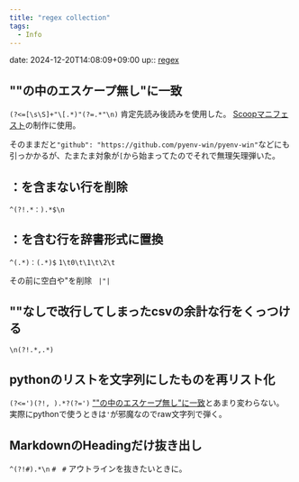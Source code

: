 ```yaml
---
title: "regex collection"
tags:
  - Info
---
```


date: 2024-12-20T14:08:09+09:00
up:: [regex](../Bar/Program/Reguler%20Expression.md)

## ""の中のエスケープ無し"に一致
`(?<=[\s\S]+"\[.*)"(?=.*"\n)`
肯定先読み後読みを使用した。
[Scoopマニフェスト](Scoopマニフェスト.md)の制作に使用。

そのままだと`"github": "https://github.com/pyenv-win/pyenv-win"`などにも引っかかるが、たまたま対象が`[`から始まってたのでそれで無理矢理弾いた。

## ：を含まない行を削除
`^(?!.*：).*$\n`

## ：を含む行を辞書形式に置換
`^(.*)：(.*)$`
`1\t0\t\1\t\2\t`

その前に空白や"を削除
` |"|　`

## ""なしで改行してしまったcsvの余計な行をくっつける
`\n(?!.*,.*)`

## pythonのリストを文字列にしたものを再リスト化
`(?<=')(?!, ).*?(?=')`
[""の中のエスケープ無し"に一致](#""の中のエスケープ無し"に一致)とあまり変わらない。
実際にpythonで使うときは`'`が邪魔なのでraw文字列で弾く。

## MarkdownのHeadingだけ抜き出し
`^(?!#).*\n`
`# `
`#`
アウトラインを抜きたいときに。

